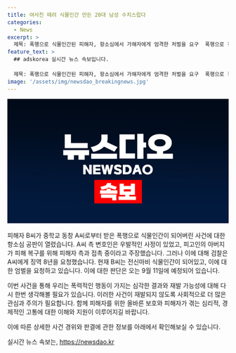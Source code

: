 ```yaml
---
title: 여사친 때려 식물인간 만든 20대 남성 수치스럽다
categories:
  - News
excerpt: >
  제목: 폭행으로 식물인간된 피해자, 항소심에서 가해자에게 엄격한 처벌을 요구  폭행으로 전신마비 식물인간이 된 B씨의 사연이 항소심에서 다시 논의되었습니다. A씨의 변호인은 우발적인 사정을 주장하며 선처를 호소했지만, 검찰은 A씨에게 징역 8년을 요청했습니다. B씨의 어머니는 가해자에 대한 엄벌을 호소하며 사회적 공분을 일으켰고, 검찰은 A씨의 형량을 상향 조정해달라고 요청했습니다. A씨는 이전에도 비슷한 범죄로 벌금형을 받은 적이 있다는 조사 결과가 드러났습니다. A씨에 대한 선고 공판은 오는 9월 11일에 열릴 예정입니다.
feature_text: >
  ## adskorea 실시간 뉴스 속보입니다.

  제목: 폭행으로 식물인간된 피해자, 항소심에서 가해자에게 엄격한 처벌을 요구  폭행으로 전신마비 식물인간이 된 B씨의 사연이 항소심에서 다시 논의되었습니다. A씨의 변호인은 우발적인 사정을 주장하며 선처를 호소했지만, 검찰은 A씨에게 징역 8년을 요청했습니다. B씨의 어머니는 가해자에 대한 엄벌을 호소하며 사회적 공분을 일으켰고, 검찰은 A씨의 형량을 상향 조정해달라고 요청했습니다. A씨는 이전에도 비슷한 범죄로 벌금형을 받은 적이 있다는 조사 결과가 드러났습니다. A씨에 대한 선고 공판은 오는 9월 11일에 열릴 예정입니다.
image: '/assets/img/newsdao_breakingnews.jpg'
---
```


<p><img src="/assets/img/newsdao_breakingnews.jpg" alt="adskorea 속보" /></p>

<p>피해자 B씨가 중학교 동창 A씨로부터 받은 폭행으로 식물인간이 되어버린 사건에 대한 항소심 공판이 열렸습니다. A씨 측 변호인은 우발적인 사정이 있었고, 피고인의 아버지가 피해 복구를 위해 피해자 측과 접촉 중이라고 주장했습니다. 그러나 이에 대해 검찰은 A씨에게 징역 8년을 요청했습니다. 현재 B씨는 전신마비 식물인간이 되어있고, 이에 대한 엄벌을 요청하고 있습니다. 이에 대한 판단은 오는 9월 11일에 예정되어 있습니다.</p>

<p>이번 사건을 통해 우리는 폭력적인 행동이 가지는 심각한 결과와 재발 가능성에 대해 다시 한번 생각해볼 필요가 있습니다. 이러한 사건이 재발되지 않도록 사회적으로 더 많은 관심과 주의가 필요합니다. 함께 피해자를 위한 올바른 보호와 피해자가 겪는 심리적, 경제적인 고통에 대한 이해와 지원이 이루어지길 바랍니다.</p>

<p>이에 따른 상세한 사건 경위와 판결에 관한 정보를 아래에서 확인해보실 수 있습니다.</p>
실시간 뉴스 속보는, <a href="https://newsdao.kr" rel="dofollow">https://newsdao.kr</a>


